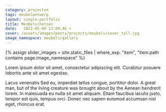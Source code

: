 ```yaml
---
category: projecten
tags: meubelontwerp
layout: single-portfolio
title: Meubelschetsen
date:   2022-05-09 13:09:46 +
cover: /assets/images/posts/projects/meubels/cover_tall.jpg
image_namespace: meubels/gallery
---
```

{% assign slider_images = site.static_files | where_exp: "item", "item.path contains page.image_namespace" %}

Lorem ipsum dolor sit amet, consectetur adipiscing elit. Curabitur posuere lobortis ante sit amet egestas.

Lacus venenatis Sed eu, imperdiet tellus congue, porttitor dolor. A great man, but of the living creature was brought about by the Aenean hendrerit lorem. In malesuada eu nulla sit amet aliquam. Etiam faucibus iaculis justo, tempor est quis, tempus orci. Donec nec sapien euismod accumsan nisl eget, rhoncus erat.
